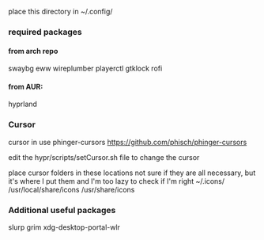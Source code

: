 place this directory in ~/.config/

### required packages

#### from arch repo
swaybg
eww
wireplumber
playerctl
gtklock
rofi

#### from AUR:
hyprland



### Cursor
cursor in use
phinger-cursors
https://github.com/phisch/phinger-cursors

edit the hypr/scripts/setCursor.sh file to change the cursor

place cursor folders in these locations
not sure if they are all necessary, but it's where I put them and I'm too lazy to check if I'm right
~/.icons/
/usr/local/share/icons
/usr/share/icons


### Additional useful packages
slurp
grim
xdg-desktop-portal-wlr
